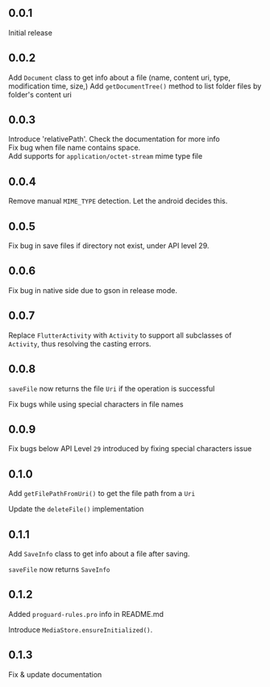 ## 0.0.1

Initial release

## 0.0.2

Add `Document` class to get info about a file (name, content uri, type, modification time, size,)
Add `getDocumentTree()` method to list folder files by folder's content uri

## 0.0.3

Introduce 'relativePath'. Check the documentation for more info </br>
Fix bug when file name contains space. </br>
Add supports for `application/octet-stream` mime type file </br>

## 0.0.4

Remove manual `MIME_TYPE` detection. Let the android decides this.

## 0.0.5

Fix bug in save files if directory not exist, under API level 29.

## 0.0.6

Fix bug in native side due to gson in release mode.

## 0.0.7

Replace `FlutterActivity` with `Activity` to support all subclasses of `Activity`, thus resolving
the casting errors.

## 0.0.8

`saveFile` now returns the file `Uri` if the operation is successful

Fix bugs while using special characters in file names

## 0.0.9

Fix bugs below API Level `29` introduced by fixing special characters issue

## 0.1.0

Add `getFilePathFromUri()` to get the file path from a `Uri`

Update the `deleteFile()` implementation

## 0.1.1

Add `SaveInfo` class to get info about a file after saving.

`saveFile` now returns `SaveInfo`

## 0.1.2

Added `proguard-rules.pro` info in README.md

Introduce `MediaStore.ensureInitialized()`.

## 0.1.3

Fix & update documentation